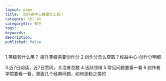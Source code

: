 ```yaml
---
layout: page
title:  创作者中心数据怎么看？
category: zhi-hu
categoryStr: 知乎
tags:
keywords:
description:
published: false
---
```


1.等级有什么用？
提升等级需要创作分
2.创作分怎么获取？权益中心-创作分明细

3.近7日阅读，近7日赞同，关注者总数
4.活跃领域
5.常见问题要看一看
6.创作者学院要看一看，里面几个经典问题，如何涨粉之类的

## 


